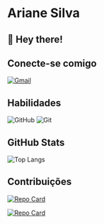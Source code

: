 # Ariane Silva
## 👋 Hey there!

## Conecte-se comigo
[![Gmail](https://img.shields.io/badge/Gmail-333333?style=for-the-badge&logo=gmail&logoColor=red)](mailto:francisca.silva@alu.ufc.br)


## Habilidades
![GitHub](https://img.shields.io/badge/GitHub-100000?style=for-the-badge&logo=github&logoColor=white)
![Git](https://img.shields.io/badge/Git-100000?style=for-the-badge&logo=git&logoColor=white)


## GitHub Stats
![Top Langs](https://github-readme-stats-git-masterrstaa-rickstaa.vercel.app/api/top-langs/?username=ArianeSilva10&layout=compact&bg_color=EC63A1&border_color=30A3DC&title_color=FFF&text_color=FFF)



## Contribuições
[![Repo Card](https://github-readme-stats.vercel.app/api/pin/?username=ArianeSilva10&repo=dio-lab-open-source&bg_color=EC63A1&border_color=FFF&show_icons=true&icon_color=FFF&title_color=FFF&text_color=FFF)](https://github.com/ArianeSilva10/dio-lab-open-source)

[![Repo Card](https://github-readme-stats.vercel.app/api/pin/?username=ArianeSilva10&repo=Projeto_bancario&bg_color=EC63A1&border_color=FFF&show_icons=true&icon_color=FFF&title_color=FFF&text_color=FFF)](https://github.com/ArianeSilva10/Projeto_bancario)
